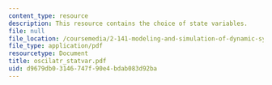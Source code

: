 ```yaml
---
content_type: resource
description: This resource contains the choice of state variables.
file: null
file_location: /coursemedia/2-141-modeling-and-simulation-of-dynamic-systems-fall-2006/d9679db03146747f90e4bdab083d92ba_oscilatr_statvar.pdf
file_type: application/pdf
resourcetype: Document
title: oscilatr_statvar.pdf
uid: d9679db0-3146-747f-90e4-bdab083d92ba
---
```

